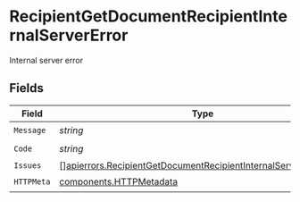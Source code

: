 # RecipientGetDocumentRecipientInternalServerError

Internal server error


## Fields

| Field                                                                                                                                                | Type                                                                                                                                                 | Required                                                                                                                                             | Description                                                                                                                                          |
| ---------------------------------------------------------------------------------------------------------------------------------------------------- | ---------------------------------------------------------------------------------------------------------------------------------------------------- | ---------------------------------------------------------------------------------------------------------------------------------------------------- | ---------------------------------------------------------------------------------------------------------------------------------------------------- |
| `Message`                                                                                                                                            | *string*                                                                                                                                             | :heavy_check_mark:                                                                                                                                   | N/A                                                                                                                                                  |
| `Code`                                                                                                                                               | *string*                                                                                                                                             | :heavy_check_mark:                                                                                                                                   | N/A                                                                                                                                                  |
| `Issues`                                                                                                                                             | [][apierrors.RecipientGetDocumentRecipientInternalServerErrorIssue](../../models/apierrors/recipientgetdocumentrecipientinternalservererrorissue.md) | :heavy_minus_sign:                                                                                                                                   | N/A                                                                                                                                                  |
| `HTTPMeta`                                                                                                                                           | [components.HTTPMetadata](../../models/components/httpmetadata.md)                                                                                   | :heavy_check_mark:                                                                                                                                   | N/A                                                                                                                                                  |